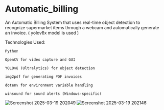 # Automatic_billing
An Automatic Billing System that uses real-time object detection to recognize supermarket items through a webcam and automatically generate an invoice.
( yolov8x model is used )

Technologies Used:

    Python

    OpenCV for video capture and GUI

    YOLOv8 (Ultralytics) for object detection

    img2pdf for generating PDF invoices

    dotenv for environment variable handling

    winsound for sound alerts (Windows-specific)

![Screenshot 2025-03-19 202049](https://github.com/user-attachments/assets/c5d7f39b-79c8-428b-8d1d-0576ed3b0cc3)
![Screenshot 2025-03-19 202146](https://github.com/user-attachments/assets/8ff76df1-075b-4e84-9603-cad24cfb2cb3)

